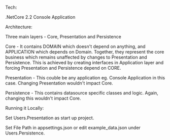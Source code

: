 Tech:

.NetCore 2.2 Console Application

Architecture:

Three main layers - Core, Presentation and Persistence

Core - It contains DOMAIN which doesn't depend on anything, and APPLICATION which depends on Domain. Together, they represent the core business which remains unaffected by changes to Presentation and Persistence. This is achieved by creating interfaces in Application layer and forcing Presentation and Persistence depend on CORE.

Presentation - This couble be any application eg. Console Application in this case. Changing Presentation wouldn't impact Core.

Persistence - This contains datasource specific classes and logic. Again, changing this wouldn't impact Core.

Running it Locally:

Set Users.Presentation as start up project.

Set File Path in appsettings.json or edit example_data.json under Users.Persistence.
